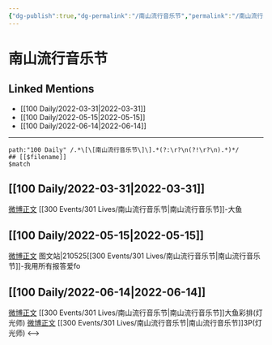 ```yaml
---
{"dg-publish":true,"dg-permalink":"/南山流行音乐节","permalink":"/南山流行音乐节/","title":"南山流行音乐节","tags":[null],"created":"2022-11-17T21:27:50.000+08:00","updated":"2023-01-04T13:34:28.009+08:00"}
---
```


# 南山流行音乐节

## Linked Mentions
- [[100 Daily/2022-03-31\|2022-03-31]]
- [[100 Daily/2022-05-15\|2022-05-15]]
- [[100 Daily/2022-06-14\|2022-06-14]]


---

```expander
path:"100 Daily" /.*\[\[南山流行音乐节\]\].*(?:\r?\n(?!\r?\n).*)*/
## [[$filename]]
$match
```
## [[100 Daily/2022-03-31\|2022-03-31]]
[微博正文](https://m.weibo.cn/7002182285/4753123480965087) [[300 Events/301 Lives/南山流行音乐节\|南山流行音乐节]]-大鱼
## [[100 Daily/2022-05-15\|2022-05-15]]
[微博正文](https://m.weibo.cn/6987697229/4769449213693864) 图文站|210525[[300 Events/301 Lives/南山流行音乐节\|南山流行音乐节]]-我用所有报答爱fo
## [[100 Daily/2022-06-14\|2022-06-14]]
[微博正文](https://weibo.com/7633014126/LxHC0iuXv) [[300 Events/301 Lives/南山流行音乐节\|南山流行音乐节]]大鱼彩排(灯光师)
[微博正文](https://weibo.com/7633014126/LxHKUCatG) [[300 Events/301 Lives/南山流行音乐节\|南山流行音乐节]]3P(灯光师)
<-->
